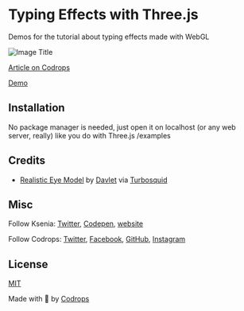 # Typing Effects with Three.js

Demos for the tutorial about typing effects made with WebGL

![Image Title](https://generative-placeholders.glitch.me/image?width=800&height=600")

[Article on Codrops](https://tympanus.net/codrops/?p=)

[Demo](http://tympanus.net/Development/.../)


## Installation

No package manager is needed, just open it on localhost (or any web server, really) like you do with Three.js /examples

## Credits

- [Realistic Eye Model](https://www.turbosquid.com/3d-models/3d-16-colors-of-realistic-eye-demo-free-model-1765448) by [Davlet](https://www.turbosquid.com/Search/Artists/Davlet) via [Turbosquid](https://www.turbosquid.com/)

## Misc

Follow Ksenia: [Twitter](https://twitter.com/uuuuuulala), [Codepen](https://codepen.io/ksenia-k), [website](https://ksenia-k.com/) 

Follow Codrops: [Twitter](http://www.twitter.com/codrops), [Facebook](http://www.facebook.com/codrops), [GitHub](https://github.com/codrops), [Instagram](https://www.instagram.com/codropsss/)

## License
[MIT](LICENSE)

Made with :blue_heart:  by [Codrops](http://www.codrops.com)





